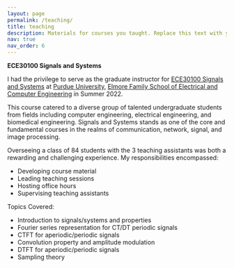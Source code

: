```yaml
---
layout: page
permalink: /teaching/
title: teaching
description: Materials for courses you taught. Replace this text with your description.
nav: true
nav_order: 6
---
```


**ECE30100 Signals and Systems**

I had the privilege to serve as the graduate instructor for [ECE30100 Signals and Systems](https://engineering.purdue.edu/ECE/Academics/Undergraduates/UGO/AboutUs/CourseInfo/courseInfo?courseid=33&show=true&type=undergrad) at [Purdue University](https://www.purdue.edu/), [Elmore Family School of Electrical and Computer Engineering](https://engineering.purdue.edu/ECE) in Summer 2022.

This course catered to a diverse group of talented undergraduate students from fields including computer engineering, electrical engineering, and biomedical engineering. Signals and Systems stands as one of the core and fundamental courses in the realms of communication, network, signal, and image processing.

Overseeing a class of 84 students with the 3 teaching assistants was both a rewarding and challenging experience. My responsibilities encompassed:

- Developing course material
- Leading teaching sessions
- Hosting office hours
- Supervising teaching assistants

Topics Covered:
- Introduction to signals/systems and properties
- Fourier series representation for CT/DT periodic signals
- CTFT for aperiodic/periodic signals
- Convolution property and amplitude modulation
- DTFT for aperiodic/periodic signals
- Sampling theory
